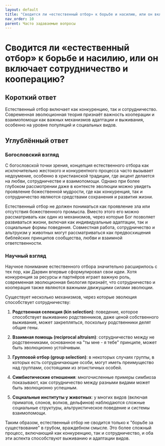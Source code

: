 ```yaml
---
layout: default
title: "Сводится ли «естественный отбор» к борьбе и насилию, или он включает сотрудничество и кооперацию?"
nav_order: 10
parent: Часто задаваемые вопросы
---
```


# Сводится ли «естественный отбор» к борьбе и насилию, или он включает сотрудничество и кооперацию?

## Короткий ответ

Естественный отбор включает как конкуренцию, так и сотрудничество. Современная эволюционная теория признаёт важность кооперации и взаимопомощи как важных механизмов адаптации и выживания, особенно на уровне популяций и социальных видов.

## Углублённый ответ

### Богословский взгляд

С богословской точки зрения, концепция естественного отбора как исключительно жестокого и конкурентного процесса часто вызывает недоумение, особенно в христианской традиции, где акцент делается на любви, сотрудничестве и взаимопомощи. Однако при более глубоком рассмотрении даже в контексте эволюции можно увидеть проявление божественной мудрости, где как конкуренция, так и сотрудничество являются средствами сохранения и развития жизни.

Естественный отбор не должен пониматься как проявление зла или отсутствия божественного промысла. Вместо этого его можно рассматривать как один из механизмов, через которые Бог позволяет развиваться жизни, включая как индивидуальные адаптации, так и социальные формы поведения. Совместная работа, сотрудничество и альтруизм у животных могут рассматриваться как предвосхищения библейских принципов сообщества, любви и взаимной ответственности.

### Научный взгляд

Научное понимание естественного отбора значительно расширилось с тех пор, как Дарвин впервые сформулировал свои идеи. Хотя конкуренция за ресурсы и партнёров играет важную роль, современная эволюционная биология признаёт, что сотрудничество и кооперация также являются важными движущими силами эволюции.

Существует несколько механизмов, через которые эволюция способствует сотрудничеству:

1. **Родственная селекция (kin selection)**: поведение, которое способствует выживанию родственников, даже ценой собственного выживания, может закрепляться, поскольку родственники делят общие гены.

2. **Взаимная помощь (reciprocal altruism)**: сотрудничество между не родственниками, основанное на "ты мне - я тебе" принципе, может быть эволюционно устойчивым.

3. **Групповой отбор (group selection)**: в некоторых случаях группы, в которых есть сотрудничающие особи, могут иметь преимущество над группами, состоящими из эгоистичных особей.

4. **Симбиотические отношения**: многочисленные примеры симбиоза показывают, как сотрудничество между разными видами может быть эволюционно успешным.

5. **Социальные институты у животных**: у многих видов (включая приматов, слонов, волков, дельфинов) наблюдаются сложные социальные структуры, альтруистическое поведение и системы взаимопомощи.

Таким образом, естественный отбор не сводится только к "борьбе за существование" в грубом, враждебном смысле. Это более сложный процесс, включающий как конкуренцию, так и сотрудничество, и оба эти аспекта способствуют выживанию и адаптации видов.